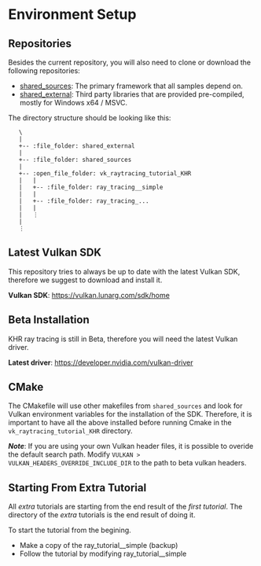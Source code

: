 ﻿
# Environment Setup


## Repositories

Besides the current repository, you will also need to clone or download the following repositories:

* [shared_sources](https://github.com/nvpro-samples/shared_sources): The primary framework that all samples depend on.
* [shared_external](https://github.com/nvpro-samples/shared_external): Third party libraries that are provided pre-compiled, mostly for Windows x64 / MSVC.

The directory structure should be looking like this:

~~~~
   \ 
   |
   +-- :file_folder: shared_external
   |
   +-- :file_folder: shared_sources
   |   
   +-- :open_file_folder: vk_raytracing_tutorial_KHR
   |   |
   |   +-- :file_folder: ray_tracing__simple
   |   |   
   |   +-- :file_folder: ray_tracing_...
   |   |   
   |   ⋮   
   |
   ⋮
~~~~

## Latest Vulkan SDK

This repository tries to always be up to date with the latest Vulkan SDK, therefore we suggest to download and install it.

**Vulkan SDK**: https://vulkan.lunarg.com/sdk/home


## Beta Installation

KHR ray tracing is still in Beta, therefore you will need the latest
Vulkan driver.

**Latest driver**: https://developer.nvidia.com/vulkan-driver


## CMake

The CMakefile will use other makefiles from `shared_sources` and look for Vulkan environment variables for the installation of the SDK. Therefore, it is important to have all the above installed before running Cmake in the 
`vk_raytracing_tutorial_KHR` directory.

**_Note_**: If you are using your own Vulkan header files, it is possible to overide the default search path.
  Modify `VULKAN > VULKAN_HEADERS_OVERRIDE_INCLUDE_DIR` to the path to beta vulkan headers.

## Starting From Extra Tutorial

All _extra_ tutorials are starting from the end result of the _first tutorial_. The directory of the _extra_ tutorials is the end result of doing it. 

To start the tutorial from the begining.

* Make a copy of the ray_tutorial__simple (backup)
* Follow the tutorial by modifying ray_tutorial__simple